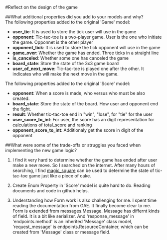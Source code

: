 #Reflect on the design of the game

##What additional properties did you add to your models and why?  
The following properties added to the original 'Game' model:  
 - **user_tic**: It is used to store the tick user will use in the game  
 - **opponent**: Tic-tac-toe is a two-player game. User is the one who initiate the game. Opponnet is the other player  
 - **opponent_tick**: It is used to store the tick opponent will use in the game  
 - **game_over**: Whether the game has ended. Three ticks in a straight line 
 - **is_canceled**: Whether some one has canceled the game  
 - **board_state**: Store the state of the 3x3 game board  
 - **user_of_next_move**: Tic-tac-toe is played one after the other. It indicates who will make the next move in the game.   

The following properties added to the original 'Score' model:  
 - **opponent**: When a score is made, who versus who must be also created.   
 - **board_state**: Store the state of the board. How user and opponent end the fight.  
 - **result**: Whether tic-tac-toe end in "win", "lose", for "tie" for the user  
 - **user_score_to_int**: For user, the score has an digit representation for calculations of total_score and ranking   
 - **opponent_score_to_int**: Additionaly get the score in digit of the opponent
 
##What were some of the trade-offs or struggles you faced when implementing the new game logic?

1. I find it very hard to determine whether the game has ended after user make a new move. So I searched on the internet. After many hours of searching, I find [magic_square](http://mathworld.wolfram.com/MagicSquare.html) can be used to determine the state of tic-tac-toe game just like a piece of cake. 

2. Create Enum Property in 'Score' model is quite hard to do. Reading documents and code in github helps.

3. Understanding how Form work is also challenging for me. I spent time reading the documentation from GAE. It finally become clear to me. Form is extended from messages.Message. Message has differnt kinds of field.  It is a bit like serializer. And 'response_message' in 'endpoints.method' is an inherited 'Message' class model, 'request_message' is endpoints.ResourceContainer, which can be created from 'Message' class or message field.

